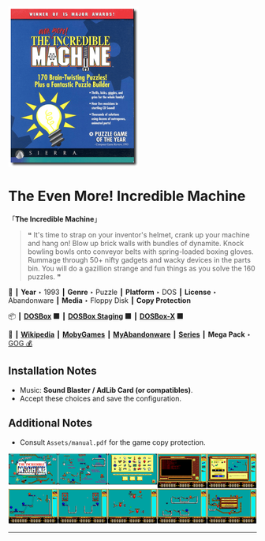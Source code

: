 ![](Thumbnail.png "application-thumbnail")

# The Even More! Incredible Machine

「**The Incredible Machine**」

> ❝ It's time to strap on your inventor's helmet, crank up your machine and hang on! Blow up brick walls with bundles of dynamite. Knock bowling bowls onto conveyor belts with spring-loaded boxing gloves. Rummage through 50+ nifty gadgets and wacky devices in the parts bin. You will do a gazillion strange and fun things as you solve the 160 puzzles. ❞
>

📌 ┃ **Year** ‣ 1993 ┃ **Genre** ‣ Puzzle ┃ **Platform** ‣ DOS ┃ **License** ‣ Abandonware ┃ **Media** ‣ Floppy Disk ┃ **Copy Protection** 

📦 ┃ **[DOSBox](https://www.dosbox.com/) 🟩** ┃ **[DOSBox Staging](https://dosbox-staging.github.io/) 🟩** ┃ **[DOSBox-X](https://dosbox-x.com/) 🟩** 

📎 ┃ **[Wikipedia](https://en.wikipedia.org/wiki/The_Incredible_Machine_(1993_video_game))** ┃ **[MobyGames](https://www.mobygames.com/game/3169/the-even-more-incredible-machine/)** ┃ **[MyAbandonware](https://www.myabandonware.com/game/the-even-more-incredible-machine-2dh)** ┃ **[Series](https://en.wikipedia.org/wiki/The_Incredible_Machine)** ┃ **Mega Pack** ‣ [GOG 💰](https://www.gog.com/en/game/the_incredible_machine_mega_pack) 

## Installation Notes
- Music: **Sound Blaster / AdLib Card (or compatibles)**.
- Accept these choices and save the configuration.

## Additional Notes
- Consult `Assets/manual.pdf` for the game copy protection.

![](Montage.png "The Even More! Incredible Machine")

---

